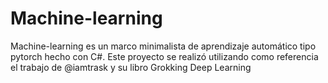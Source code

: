 # Machine-learning
Machine-learning es un marco minimalista de aprendizaje automático tipo pytorch hecho con C#. Este proyecto se realizó utilizando como referencia el trabajo de @iamtrask y su libro Grokking Deep Learning
